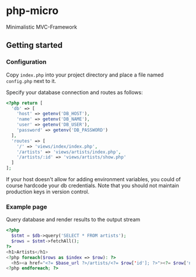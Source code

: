 # php-micro

Minimalistic MVC-Framework


## Getting started

### Configuration

Copy `index.php` into your project directory and place a file named `config.php` next to it.

Specify your database connection and routes as follows:

```php
<?php return [
  'db' => [
    'host' => getenv('DB_HOST'),
    'name' => getenv('DB_NAME'),
    'user' => getenv('DB_USER'),
    'password' => getenv('DB_PASSWORD')
  ],
  'routes' => [
    '/' => 'views/index/index.php',
    '/artists' => 'views/artists/index.php',
    '/artists/:id' => 'views/artists/show.php'
  ]
];
```

If your host doesn't allow for adding environment variables, you could of course hardcode your db credentials. Note that you should not maintain production keys in version control.

### Example page

Query database and render results to the output stream

```php
<?php
  $stmt = $db->query('SELECT * FROM artists');
  $rows = $stmt->fetchAll();
?>
<h1>Artists</h1>
<?php foreach($rows as $index => $row): ?>
  <h5><a href="<?= $base_url ?>/artists/<?= $row['id']; ?>"><?= $row['name']; ?></a></h5>
<?php endforeach; ?>
```
